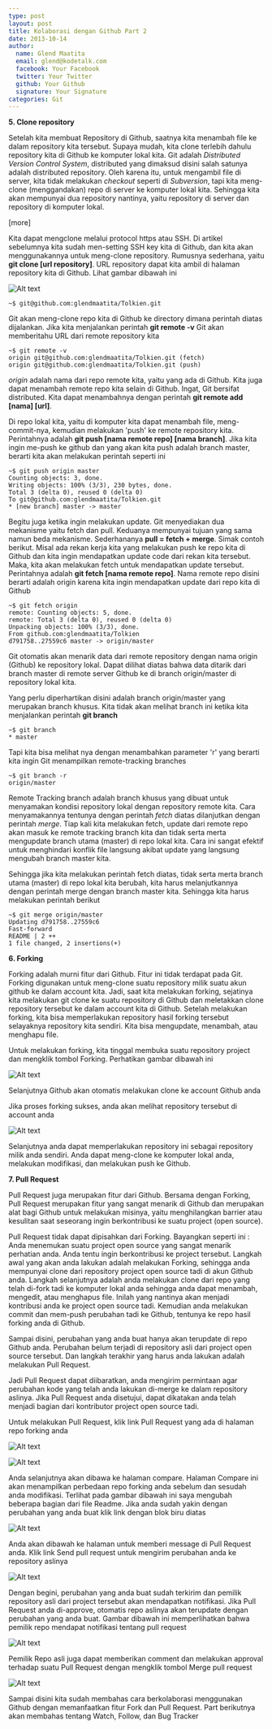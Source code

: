 ```yaml
---
type: post
layout: post
title: Kolaborasi dengan Github Part 2
date: 2013-10-14
author:
  name: Glend Maatita
  email: glend@kodetalk.com
  facebook: Your Facebook
  twitter: Your Twitter
  github: Your Github
  signature: Your Signature
categories: Git
---
```

**5. Clone repository**

Setelah kita membuat Repository di Github, saatnya kita menambah file ke dalam repository kita tersebut. Supaya mudah, kita clone terlebih dahulu repository kita di Github ke komputer lokal kita. Git adalah *Distributed Version Control System*, distributed yang dimaksud disini salah satunya adalah distributed repository. Oleh karena itu, untuk mengambil file di server, kita tidak melakukan *checkout* seperti di *Subversion*, tapi kita meng-clone (menggandakan) repo di server ke komputer lokal kita. Sehingga kita akan mempunyai dua repository nantinya, yaitu repository di server dan repository di komputer lokal.

[more]

Kita dapat mengclone melalui protocol https atau SSH. Di artikel sebelumnya kita sudah men-setting SSH key kita di Github, dan kita akan menggunakannya untuk meng-clone repository. Rumusnya sederhana, yaitu **git clone [url repository]**. URL repository dapat kita ambil di halaman repository kita di Github. Lihat gambar dibawah ini

![Alt text](/images/url-clone.png)

    ~$ git@github.com:glendmaatita/Tolkien.git

Git akan meng-clone repo kita di Github ke directory dimana perintah diatas dijalankan. Jika kita menjalankan perintah **git remote -v** Git akan memberitahu URL dari remote repository kita

    ~$ git remote -v
    origin git@github.com:glendmaatita/Tolkien.git (fetch)
    origin git@github.com:glendmaatita/Tolkien.git (push)

*origin* adalah nama dari repo remote kita, yaitu yang ada di Github. Kita juga dapat menambah remote repo kita selain di Github. Ingat, Git bersifat distributed. Kita dapat menambahnya dengan perintah **git remote add [nama] [url]**.

Di repo lokal kita, yaitu di komputer kita dapat menambah file, meng-commit-nya, kemudian melakukan 'push' ke remote repository kita. Perintahnya adalah **git push [nama remote repo] [nama branch]**. Jika kita ingin me-push ke github dan yang akan kita push adalah branch master, berarti kita akan melakukan perintah seperti ini

    ~$ git push origin master
    Counting objects: 3, done.
    Writing objects: 100% (3/3), 230 bytes, done.
    Total 3 (delta 0), reused 0 (delta 0)
    To git@github.com:glendmaatita/Tolkien.git
    * [new branch] master -> master

Begitu juga ketika ingin melakukan update. Git menyediakan dua mekanisme yaitu fetch dan pull. Keduanya mempunyai tujuan yang sama namun beda mekanisme. Sederhananya **pull = fetch + merge**. Simak contoh berikut. Misal ada rekan kerja kita yang melakukan push ke repo kita di Github dan kita ingin mendapatkan update code dari rekan kita tersebut. Maka, kita akan melakukan fetch untuk mendapatkan update tersebut. Perintahnya adalah **git fetch [nama remote repo]**. Nama remote repo disini berarti adalah origin karena kita ingin mendapatkan update dari repo kita di Github

    ~$ git fetch origin
    remote: Counting objects: 5, done.
    remote: Total 3 (delta 0), reused 0 (delta 0)
    Unpacking objects: 100% (3/3), done.
    From github.com:glendmaatita/Tolkien
    d791758..27559c6 master -> origin/master

Git otomatis akan menarik data dari remote repository dengan nama origin (Github) ke repository lokal. Dapat dilihat diatas bahwa data ditarik dari branch master di remote server Github ke di branch origin/master di repository lokal kita.

Yang perlu diperhartikan disini adalah branch origin/master yang merupakan branch khusus. Kita tidak akan melihat branch ini ketika kita menjalankan perintah **git branch**

    ~$ git branch
    * master
    
Tapi kita bisa melihat nya dengan menambahkan parameter 'r' yang berarti kita ingin Git menampilkan remote-tracking branches

    ~$ git branch -r
    origin/master

Remote Tracking branch adalah branch khusus yang dibuat untuk menyamakan kondisi repository lokal dengan repository remote kita. Cara menyamakannya tentunya dengan perintah *fetch* diatas dilanjutkan dengan perintah *merge*. Tiap kali kita melakukan fetch, update dari remote repo akan masuk ke remote tracking branch kita dan tidak serta merta mengupdate branch utama (master) di repo lokal kita. Cara ini sangat efektif untuk menghindari konflik file langsung akibat update yang langsung mengubah branch master kita.

Sehingga jika kita melakukan perintah fetch diatas, tidak serta merta branch utama (master) di repo lokal kita berubah, kita harus melanjutkannya dengan perintah merge dengan branch master kita. Sehingga kita harus melakukan perintah berikut

    ~$ git merge origin/master
    Updating d791758..27559c6
    Fast-forward
    README | 2 ++
    1 file changed, 2 insertions(+)

**6. Forking**

Forking adalah murni fitur dari Github. Fitur ini tidak terdapat pada Git. Forking digunakan untuk meng-clone suatu repository milik suatu akun github ke dalam account kita. Jadi, saat kita melakukan forking, sejatinya kita melakukan git clone ke suatu repository di Github dan meletakkan clone repository tersebut ke dalam account kita di Github. Setelah melakukan forking, kita bisa memperlakukan repository hasil forking tersebut selayaknya repository kita sendiri. Kita bisa mengupdate, menambah, atau menghapu file.

Untuk melakukan forking, kita tinggal membuka suatu repository project dan mengklik tombol Forking. Perhatikan gambar dibawah ini

![Alt text](/images/forking.png)

Selanjutnya Github akan otomatis melakukan clone ke account Github anda

Jika proses forking sukses, anda akan melihat repository tersebut di account anda

![Alt text](/images/fork-success.png)

Selanjutnya anda dapat memperlakukan repository ini sebagai repository milik anda sendiri. Anda dapat meng-clone ke komputer lokal anda, melakukan modifikasi, dan melakukan push ke Github.

**7. Pull Request**

Pull Request juga merupakan fitur dari Github. Bersama dengan Forking, Pull Request merupakan fitur yang sangat menarik di Github dan merupakan alat bagi Github untuk melakukan misinya, yaitu menghilangkan barrier atau kesulitan saat seseorang ingin berkontribusi ke suatu project (open source).

Pull Request tidak dapat dipisahkan dari Forking. Bayangkan seperti ini : Anda menemukan suatu project open source yang sangat menarik perhatian anda. Anda tentu ingin berkontribusi ke project tersebut. Langkah awal yang akan anda lakukan adalah melakukan Forking, sehingga anda mempunyai clone dari repository project open source tadi di akun Github anda. Langkah selanjutnya adalah anda melakukan clone dari repo yang telah di-fork tadi ke komputer lokal anda sehingga anda dapat menambah, mengedit, atau menghapus file. Inilah yang nantinya akan menjadi kontribusi anda ke project open source tadi. Kemudian anda melakukan commit dan mem-push perubahan tadi ke Github, tentunya ke repo hasil forking anda di Github.

Sampai disini, perubahan yang anda buat hanya akan terupdate di repo Github anda. Perubahan belum terjadi di repository asli dari project open source tersebut. Dan langkah terakhir yang harus anda lakukan adalah melakukan Pull Request.

Jadi Pull Request dapat diibaratkan, anda mengirim permintaan agar perubahan kode yang telah anda lakukan di-merge ke dalam repository aslinya. Jika Pull Request anda disetujui, dapat dikatakan anda telah menjadi bagian dari kontributor project open source tadi.

Untuk melakukan Pull Request, klik link Pull Request yang ada di halaman repo forking anda

![Alt text](/images/pull-request-1.png)

![Alt text](/images/pull-request-2.png)

Anda selanjutnya akan dibawa ke halaman compare. Halaman Compare ini akan menampilkan perbedaan repo forking anda sebelum dan sesudah anda modifikasi. Terlihat pada gambar dibawah ini saya mengubah beberapa bagian dari file Readme. Jika anda sudah yakin dengan perubahan yang anda buat klik link dengan blok biru diatas

![Alt text](/images/pull-request-3.png)

Anda akan dibawah ke halaman untuk memberi message di Pull Request anda. Klik link Send pull request untuk mengirim perubahan anda ke repository aslinya

![Alt text](/images/pull-request-4.png)

Dengan begini, perubahan yang anda buat sudah terkirim dan pemilik repository asli dari project tersebut akan mendapatkan notifikasi. Jika Pull Request anda di-approve, otomatis repo aslinya akan terupdate dengan perubahan yang anda buat. Gambar dibawah ini memperlihatkan bahwa pemilik repo mendapat notifikasi tentang pull request

![Alt text](/images/pull-request-notif.png)

Pemilik Repo asli juga dapat memberikan comment dan melakukan approval terhadap suatu Pull Request dengan mengklik tombol Merge pull request

![Alt text](/images/pull-request-merged.png)

Sampai disini kita sudah membahas cara berkolaborasi menggunakan Github dengan memanfaatkan fitur Fork dan Pull Request. Part berikutnya akan membahas tentang Watch, Follow, dan Bug Tracker
